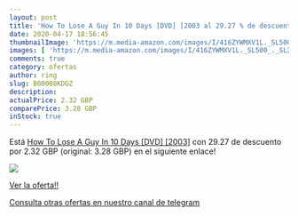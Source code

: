 ```yaml
---
layout: post
title: 'How To Lose A Guy In 10 Days [DVD] [2003 al 29.27 % de descuento'
date: 2020-04-17 18:56:45
thumbnailImage: 'https://m.media-amazon.com/images/I/416ZYWMXV1L._SL500_._SL200_.jpg'
images: [ 'https://m.media-amazon.com/images/I/416ZYWMXV1L._SL500_._SL200_.jpg' ]
comments: true
category: ofertas
author: ring
slug: B00008KDGZ
description:
actualPrice: 2.32 GBP
comparePrice: 3.28 GBP
inStock: true
---
```


Está [How To Lose A Guy In 10 Days [DVD] [2003]](https://www.amazon.com/dp/B00008KDGZ/?tag=redken08-20) con 29.27 de descuento por 2.32 GBP (original: 3.28 GBP) en el siguiente enlace!

[![](https://m.media-amazon.com/images/I/416ZYWMXV1L._SL500_._SL200_.jpg)](https://www.amazon.com/dp/B00008KDGZ/?tag=redken08-20)

[Ver la oferta!!](https://www.amazon.com/dp/B00008KDGZ/?tag=redken08-20)

[Consulta otras ofertas en nuestro canal de telegram](https://t.me/s/ofertas25)
